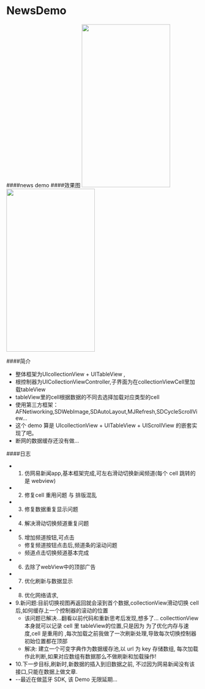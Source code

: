 # NewsDemo

####news demo
####效果图
<img src="http://ww4.sinaimg.cn/mw690/e70bae90gw1f53v2ngvlej20hs0vkwlp.jpg" alt="" width="231" height="426" />   <img src="http://ww3.sinaimg.cn/mw690/e70bae90gw1f67i10814tj20hc0v40ur.jpg" alt="" width="231" height="426" />

####简介
* 整体框架为UIcollectionView + UITableView ,
* 根控制器为UICollectionViewController,子界面为在collectionViewCell里加载tableView
* tableView里的cell根据数据的不同去选择加载对应类型的cell
* 使用第三方框架：AFNetiworking,SDWebImage,SDAutoLayout,MJRefresh,SDCycleScrollView...
* 这个 demo 算是 UIcollectionView + UITableView + UIScrollView 的嵌套实现了吧。
* 断网的数据缓存还没有做...

####日志
* 1. 仿网易新闻app,基本框架完成,可左右滑动切换新闻频道(每个 cell 跳转的是 webview)  
* 2. 修复cell 重用问题 与 排版混乱
* 3. 修复数据重复显示问题
* 4. 解决滑动切换频道重复问题
* 5. 增加频道按钮,可点击 
  * 修复频道按钮点击后,频道条的滚动问题 
  * 频道点击切换频道基本完成     
* 6. 去除了webView中的顶部广告  
* 7. 优化刷新与数据显示  
* 8. 优化网络请求, 
* 9.新问题:目前切换视图再返回就会滚到首个数据,collectionView滑动切换 cell 后,如何缓存上一个控制器的滚动的位置
  * 该问题已解决...翻看以前代码和重新思考后发现,想多了... collecttionView本身就可以记录 cell 里 tableView的位置,只是因为 为了优化内存与速度,cell 是重用的 ,每次加载之前我做了一次刷新处理,导致每次切换控制器初始位置都在顶部
  * 解决:  建立一个可变字典作为数据缓存池,以 url 为 key 存储数组, 每次加载作此判断,如果对应数组有数据那么不做刷新和加载操作!
* 10.下一步目标,刷新时,新数据的插入到旧数据之前, 不过因为网易新闻没有该接口,只能在数据上做文章.
* --最近在做蓝牙 SDK, 该 Demo 无限延期...
 
